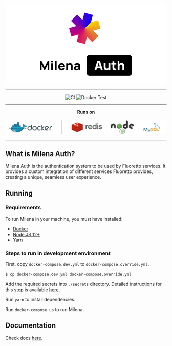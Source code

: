 <p align="center">
  <img width="500px" src="./docs/assets/logo.png" alt="Milena Auth" />
</p>
<hr>
<p align="center">
  <img alt="CI" src="https://github.com/fluoretto/milena/workflows/CI/badge.svg" />
  <img alt="Docker Test" src="https://github.com/fluoretto/milena/workflows/Docker%20Test/badge.svg" />
</p>
<hr>
<p align="center">
  <strong>Runs on</strong>
  <br>
  <br>
  <img width="600px" src="./docs/assets/stack.png" />
</p>
<hr>

## What is Milena Auth?

Milena Auth is the authentication system to be used by Fluoretto services. It provides a custom integration of different services Fluoretto provides, creating
a unique, seamless user experience.

## Running

### Requirements

To run Milena in your machine, you must have installed:

- [Docker](https://www.docker.com/)
- [Node.JS 12+](https://nodejs.org/en/)
- [Yarn](https://yarnpkg.com/)

### Steps to run in development environment

First, copy `docker-compose.dev.yml` to `docker-compose.override.yml`.

```bash
$ cp docker-compose.dev.yml docker-compose.override.yml
```

Add the required secrets into `./secrets` directory. Detailed instructions for this step is available [here](./secrets).

Run `yarn` to install dependencies.

Run `docker-compose up` to run Milena.

## Documentation

Check docs [here](./docs).
